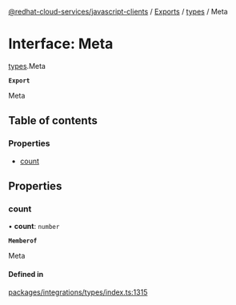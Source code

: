 [@redhat-cloud-services/javascript-clients](../README.md) / [Exports](../modules.md) / [types](../modules/types.md) / Meta

# Interface: Meta

[types](../modules/types.md).Meta

**`Export`**

Meta

## Table of contents

### Properties

- [count](types.Meta.md#count)

## Properties

### count

• **count**: `number`

**`Memberof`**

Meta

#### Defined in

[packages/integrations/types/index.ts:1315](https://github.com/RedHatInsights/javascript-clients/blob/main/packages/integrations/types/index.ts#L1315)
